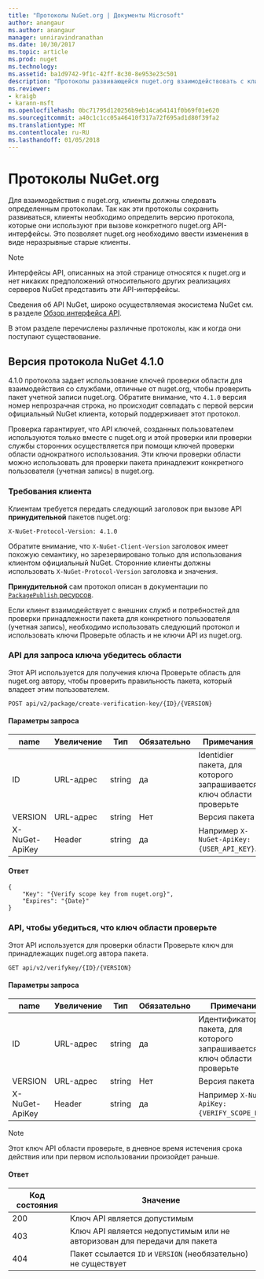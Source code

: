 ```yaml
---
title: "Протоколы NuGet.org | Документы Microsoft"
author: anangaur
ms.author: anangaur
manager: unniravindranathan
ms.date: 10/30/2017
ms.topic: article
ms.prod: nuget
ms.technology: 
ms.assetid: ba1d9742-9f1c-42ff-8c30-8e953e23c501
description: "Протоколы развивающейся nuget.org взаимодействовать с клиентами NuGet."
ms.reviewer:
- kraigb
- karann-msft
ms.openlocfilehash: 0bc71795d120256b9eb14ca64141f0b69f01e620
ms.sourcegitcommit: a40c1c1cc05a46410f317a72f695ad1d80f39fa2
ms.translationtype: MT
ms.contentlocale: ru-RU
ms.lasthandoff: 01/05/2018
---
```

# <a name="nugetorg-protocols"></a>Протоколы NuGet.org

Для взаимодействия с nuget.org, клиенты должны следовать определенным протоколам. Так как эти протоколы сохранить развиваться, клиенты необходимо определить версию протокола, которые они используют при вызове конкретного nuget.org API-интерфейсы. Это позволяет nuget.org необходимо ввести изменения в виде неразрывные старые клиенты.

> [!Note]
> Интерфейсы API, описанных на этой странице относятся к nuget.org и нет никаких предположений относительного других реализациях серверов NuGet представить эти API-интерфейсы. 

Сведения об API NuGet, широко осуществляемая экосистема NuGet см. в разделе [Обзор интерфейса API](overview.md).

В этом разделе перечислены различные протоколы, как и когда они поступают существование.

## <a name="nuget-protocol-version-410"></a>Версия протокола NuGet 4.1.0

4.1.0 протокола задает использование ключей проверки области для взаимодействия со службами, отличные от nuget.org, чтобы проверить пакет учетной записи nuget.org. Обратите внимание, что `4.1.0` версия номер непрозрачная строка, но происходит совпадать с первой версии официальный NuGet клиента, который поддерживает этот протокол.

Проверка гарантирует, что API ключей, созданных пользователем используются только вместе с nuget.org и этой проверки или проверки службы сторонних осуществляется при помощи ключей проверки области однократного использования. Эти ключи проверки области можно использовать для проверки пакета принадлежит конкретного пользователя (учетная запись) в nuget.org.

### <a name="client-requirement"></a>Требования клиента

Клиентам требуется передать следующий заголовок при вызове API **принудительной** пакетов nuget.org:

```
X-NuGet-Protocol-Version: 4.1.0
```

Обратите внимание, что `X-NuGet-Client-Version` заголовок имеет похожую семантику, но зарезервировано только для использования клиентом официальный NuGet. Сторонние клиенты должны использовать `X-NuGet-Protocol-Version` заголовка и значения.

**Принудительной** сам протокол описан в документации по [ `PackagePublish` ресурсов](package-publish-resource.md).

Если клиент взаимодействует с внешних служб и потребностей для проверки принадлежности пакета для конкретного пользователя (учетная запись), необходимо использовать следующий протокол и использовать ключи Проверьте область и не ключи API из nuget.org.

### <a name="api-to-request-a-verify-scope-key"></a>API для запроса ключа убедитесь области

Этот API используется для получения ключа Проверьте область для nuget.org автору, чтобы проверить правильность пакета, который владеет этим пользователем.

```
POST api/v2/package/create-verification-key/{ID}/{VERSION}
```

#### <a name="request-parameters"></a>Параметры запроса

name           | Увеличение     | Тип   | Обязательно | Примечания
-------------- | ------ | ------ | -------- | -----
ID             | URL-адрес    | string | да      | Identidier пакета, для которого запрашивается ключ области проверьте
VERSION        | URL-адрес    | string | Нет       | Версия пакета
X-NuGet-ApiKey | Header | string | да      | Например `X-NuGet-ApiKey: {USER_API_KEY}`.

#### <a name="response"></a>Ответ

```
{
    "Key": "{Verify scope key from nuget.org}",
    "Expires": "{Date}"
}
```

### <a name="api-to-verify-the-verify-scope-key"></a>API, чтобы убедиться, что ключ области проверьте

Этот API используется для проверки области Проверьте ключ для принадлежащих nuget.org автора пакета.

```
GET api/v2/verifykey/{ID}/{VERSION}
```

#### <a name="request-parameters"></a>Параметры запроса

name           | Увеличение     | Тип   | Обязательно | Примечания
-------------  | ------ | ------ | -------- | -----
ID             | URL-адрес    | string | да      | Идентификатор пакета, для которого запрашивается ключ области проверьте
VERSION        | URL-адрес    | string | Нет       | Версия пакета
X-NuGet-ApiKey | Header | string | да      | Например `X-NuGet-ApiKey: {VERIFY_SCOPE_KEY}`.

> [!Note]
> Этот ключ API области проверьте, в дневное время истечения срока действия или при первом использовании произойдет раньше.

#### <a name="response"></a>Ответ

Код состояния | Значение
----------- | -------
200         | Ключ API является допустимым
403         | Ключ API является недопустимым или не авторизован для передачи для пакета
404         | Пакет ссылается `ID` и `VERSION` (необязательно) не существует
